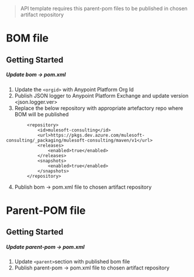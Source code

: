 > API template requires this parent-pom files to be published in chosen artifact repository
# BOM file
## Getting Started
##### Update bom -> pom.xml
1. Update the `<orgid>` with Anypoint Platform Org Id
2. Publish JSON logger to Anypoint Platform Exchange and update version <json.logger.ver>
3. Replace the below repository with appropriate artefactory repo where BOM will be published 
```
        <repository>
            <id>mulesoft-consulting</id>
            <url>https://pkgs.dev.azure.com/mulesoft-consulting/_packaging/mulesoft-consulting/maven/v1</url>
            <releases>
                <enabled>true</enabled>
            </releases>
            <snapshots>
                <enabled>true</enabled>
            </snapshots>
        </repository>
```
4. Publish bom -> pom.xml file to chosen artifact repository



# Parent-POM file
## Getting Started
##### Update parent-pom -> pom.xml
1. Update `<parent>`section with published bom file
2. Publish parent-pom -> pom.xml file to chosen artifact repository

